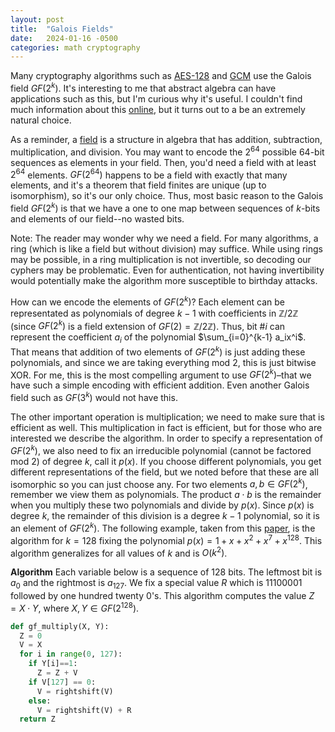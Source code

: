 ```yaml
---
layout: post
title:  "Galois Fields"
date:   2024-01-16 -0500
categories: math cryptography
---
```


Many cryptography algorithms such as [AES-128](https://en.wikipedia.org/wiki/Advanced_Encryption_Standard) and [GCM](https://en.wikipedia.org/wiki/Galois/Counter_Mode) use the Galois field $GF(2^k)$. It's interesting to me that abstract algebra can have applications such as this, but I'm curious why it's useful. I couldn't find much information about this [online]((https://www.reddit.com/r/cryptography/comments/f4rn3o/why_use_galois_fields/)), but it turns out to a be an extremely natural choice.

As a reminder, a [field](https://en.wikipedia.org/wiki/Field_(mathematics)) is a structure in algebra that has addition, subtraction, multiplication, and division. You may want to encode the $2^{64}$ possible $64$-bit sequences as elements in your field. Then, you'd need a field with at least $2^{64}$ elements. $GF(2^{64})$ happens to be a field with exactly that many elements, and it's a theorem that field finites are unique (up to isomorphism), so it's our only choice. Thus, most basic reason to the Galois field $GF(2^k)$ is that we have a one to one map between sequences of $k$-bits and elements of our field--no wasted bits. 

Note: The reader may wonder why we need a field. For many algorithms, a ring (which is like a field but without division) may suffice. While using rings may be possible, in a ring multiplication is not invertible, so decoding our cyphers may be problematic. Even for authentication, not having invertibility would potentially make the algorithm more susceptible to birthday attacks.

How can we encode the elements of $GF(2^k)$? Each element can be representated as polynomials of degree $k-1$ with coefficients in $\mathbb Z/2 \mathbb Z$ (since $GF(2^k)$ is a field extension of $GF(2) = \mathbb Z/2\mathbb Z$). Thus, bit #$i$ can represent the coefficient $a_i$ of the polynomial $\sum_{i=0}^{k-1} a_ix^i$. That means that addition of two elements of $GF(2^k)$ is just adding these polynomials, and since we are taking everything mod $2$, this is just bitwise XOR. For me, this is the most compelling argument to use $GF(2^k)$–that we have such a simple encoding with efficient addition. Even another Galois field such as $GF(3^k)$ would not have this.

The other important operation is multiplication; we need to make sure that is efficient as well. This multiplication in fact is efficient, but for those who are interested we describe the algorithm. In order to specify a representation of $GF(2^k)$, we also need to fix an irreducible polynomial (cannot be factored mod $2$) of degree $k$, call it $p(x)$. If you choose different polynomials, you get different representations of the field, but we noted before that these are all isomorphic so you can just choose any. For two elements $a,b\in GF(2^k)$, remember we view them as polynomials. The product $a\cdot b$ is the remainder when you multiply these two polynomials and divide by $p(x)$. Since $p(x)$ is degree $k$, the remainder of this division is a degree $k-1$ polynomial, so it is an element of $GF(2^k)$. The following example, taken from this [paper](https://csrc.nist.rip/groups/ST/toolkit/BCM/documents/proposedmodes/gcm/gcm-spec.pdf), is the algorithm for $k=128$ fixing the polynomial $p(x) = 1+x+x^2+x^7+x^{128}$. This algorithm generalizes for all values of $k$ and is $O(k^2)$.

**Algorithm**
Each variable below is a sequence of $128$ bits. The leftmost bit is $a_0$ and the rightmost is $a_{127}$. We fix a special value $R$ which is $11100001$ followed by one hundred twenty $0$'s. This algorithm computes the value $Z = X\cdot Y$, where $X,Y\in GF(2^{128})$.  
```python
def gf_multiply(X, Y):
  Z = 0
  V = X
  for i in range(0, 127):
    if Y[i]==1:
      Z = Z + V
    if V[127] == 0:
      V = rightshift(V)
    else:
      V = rightshift(V) + R
  return Z
```
